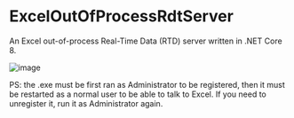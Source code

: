# ExcelOutOfProcessRdtServer
An Excel out-of-process Real-Time Data (RTD) server written in .NET Core 8.

![image](https://github.com/user-attachments/assets/ac979729-5562-4c71-b48b-e53b74c2a33a)

PS: the .exe must be first ran as Administrator to be registered, then it must be restarted as a normal user to be able to talk to Excel. If you need to unregister it, run it as Administrator again.
